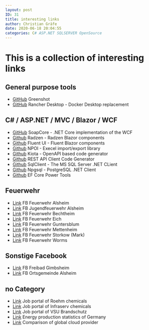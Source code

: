 ```yaml
---
layout: post
ID: 31
title: interesting links
author: Christian Gräfe
date: 2020-06-18 20:04:55
categories: C# ASP.NET SQLSERVER OpenSource
---
```


# This is a collection of interesting links

## General purpose tools

* [GitHub][4] Greenshot
* [GitHub][1] Rancher Desktop - Docker Desktop replacement

## C# / ASP.NET / MVC / Blazor / WCF

* [GitHub][5] SoapCore - .NET Core implementation of the WCF
* [Github][6] Radzen - Radzen Blazor components
* [Github][20] Fluent UI - Fluent Blazor components
* [Github][7] NPOI - Execel import/export library
* [Github][11] Kiota - OpenAPI based code generator
* [Github][16] REST API Client Code Generator
* [Github][12] SqlClient - The MS SQL Server .NET CLient
* [Github][13] Npgsql - PostgreSQL .NET Client
* [Github][17] EF Core Power Tools

## Feuerwehr

* [Link][3] FB Feuerwehr Alsheim
* [Link][14] FB Jugendfeuerwehr Alsheim
* [Link][2] FB Feuerwehr Bechtheim
* [Link][15] FB Feuerwehr Eich
* [Link][10] FB Feuerwehr Guntersblum
* [Link][22] FB Feuerwehr Mettenheim
* [Link][19] FB Feuerwehr Storkow (Mark)
* [Link][18] FB Feuerwehr Worms

## Sonstige Facebook

* [Link][23] FB Freibad Gimbsheim
* [Link][21] FB Ortsgemeinde Alsheim

## no Category

* [Link][24] Job portal of Roehm chemicals
* [Link][25] Job portal of Infraserv chemicals
* [Link][26] Job portal of VSU Brandschutz
* [Link][8] Energy production statistics of Germany
* [Link][9] Comparison of global cloud provider

 [1]: https://github.com/rancher-sandbox/rancher-desktop/
 [4]: https://github.com/greenshot/greenshot
 [5]: https://github.com/DigDes/SoapCore
 [6]: https://github.com/radzenhq/radzen-blazor
 [7]: https://github.com/nissl-lab/npoi
 [11]: https://github.com/microsoft/kiota
 [12]: https://github.com/dotnet/SqlClient
 [13]: https://github.com/npgsql/npgsql
 [16]: https://github.com/christianhelle/apiclientcodegen
 [17]: https://github.com/ErikEJ/EFCorePowerTools
 [20]: https://github.com/microsoft/fluentui-blazor

 [8]: https://energy-charts.info/charts/energy_pie/chart.htm?l=en&c=DE&interval=day
 [9]: http://comparecloud.in/
 [3]: https://www.facebook.com/FeuerwehrAlsheim/
 [14]: https://www.facebook.com/JugendFeuerwehrAlsheim
 [15]: https://www.facebook.com/FeuerwehrEich/
 [18]: https://www.facebook.com/FeuerwehrWorms/
 [2]: https://www.facebook.com/FeuerwehrBechtheim/
 [10]: https://www.facebook.com/feuerwehrguntersblum/
 [19]: https://www.facebook.com/FeuerwehrStorkow.Mark/

 [21]: https://www.facebook.com/profile.php?id=100076270448938
 [22]: https://www.facebook.com/feuerwehrmettenheim/
 [23]: https://www.facebook.com/FreibadGimbsheim

 [24]: https://jobs.roehm.com/go/Jobs_DE/9003402/?q=&q2=&alertId=&locationsearch=&title=&location=Worms%2C+DE&facility=&date=
 [25]: https://www.infraserv.com/de/karriere/ihr-einstieg/berufserfahrene/quereinstieg-werkfeuerwehrmann/
 [26]: https://www.vsu-brandschutz-gmbh.de/karriere/jobs.html?tx_jobfair_pi1%5Baction%5D=list&tx_jobfair_pi1%5Bcontroller%5D=Job&cHash=3a750dacb9fa5e80a20c8adedef41d84